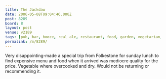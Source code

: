 ```yaml
---
title: The Jackdaw
date: 2006-05-08T09:04:46.000Z
post: 8289
board: 8
layout: post
venue: v2189
tags: [pub, bar, booze, real ale, restaurant, food, garden, vegetarian, child friendly, folkestone]
permalink: /m/8289/
---
```

Very disappointing-made a special trip from Folkestone for sunday lunch to find expensive menu and food when it arrived was mediocre quality for the price. Vegetable where overcooked and dry. Would not be returning or recommending it.
